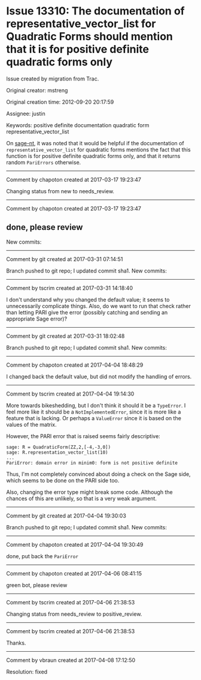 # Issue 13310: The documentation of representative_vector_list for Quadratic Forms should mention that it is for positive definite quadratic forms only

Issue created by migration from Trac.

Original creator: mstreng

Original creation time: 2012-09-20 20:17:59

Assignee: justin

Keywords: positive definite documentation quadratic form representative_vector_list

On [sage-nt](https://groups.google.com/forum/?hl=en-GB&fromgroups=#!topic/sage-nt/Hj9G0Pr_kLw), it was noted that it would be helpful if the documentation of `representative_vector_list` for quadratic forms mentions the fact that this function is for positive definite quadratic forms only, and that it returns random `PariErrors` otherwise.


---

Comment by chapoton created at 2017-03-17 19:23:47

Changing status from new to needs_review.


---

Comment by chapoton created at 2017-03-17 19:23:47

done, please review
----
New commits:


---

Comment by git created at 2017-03-31 07:14:51

Branch pushed to git repo; I updated commit sha1. New commits:


---

Comment by tscrim created at 2017-03-31 14:18:40

I don't understand why you changed the default value; it seems to unnecessarily complicate things. Also, do we want to run that check rather than letting PARI give the error (possibly catching and sending an appropriate Sage error)?


---

Comment by git created at 2017-03-31 18:02:48

Branch pushed to git repo; I updated commit sha1. New commits:


---

Comment by chapoton created at 2017-04-04 18:48:29

I changed back the default value, but did not modify the handling of errors.


---

Comment by tscrim created at 2017-04-04 19:14:30

More towards bikeshedding, but I don't think it should it be a `TypeError`. I feel more like it should be a `NotImplementedError`, since it is more like a feature that is lacking. Or perhaps a `ValueError` since it is based on the values of the matrix.

However, the PARI error that is raised seems fairly descriptive:

```
sage: R = QuadraticForm(ZZ,2,[-4,-3,0])
sage: R.representation_vector_list(10)
...
PariError: domain error in minim0: form is not positive definite
```

Thus, I'm not completely convinced about doing a check on the Sage side, which seems to be done on the PARI side too.

Also, changing the error type might break some code. Although the chances of this are unlikely, so that is a very weak argument.


---

Comment by git created at 2017-04-04 19:30:03

Branch pushed to git repo; I updated commit sha1. New commits:


---

Comment by chapoton created at 2017-04-04 19:30:49

done, put back the `PariError`


---

Comment by chapoton created at 2017-04-06 08:41:15

green bot, please review


---

Comment by tscrim created at 2017-04-06 21:38:53

Changing status from needs_review to positive_review.


---

Comment by tscrim created at 2017-04-06 21:38:53

Thanks.


---

Comment by vbraun created at 2017-04-08 17:12:50

Resolution: fixed
